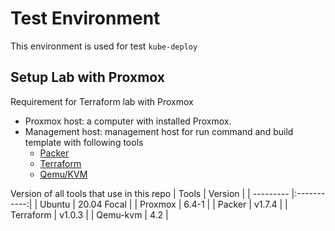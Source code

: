 # Test Environment
This environment is used for test `kube-deploy`

## Setup Lab with Proxmox
Requirement for Terraform lab with Proxmox
* Proxmox host: a computer with installed Proxmox.
* Management host: management host for run command and build template with following tools
  * [Packer](https://learn.hashicorp.com/tutorials/packer/get-started-install-cli#installing-packer)
  * [Terraform](https://learn.hashicorp.com/tutorials/terraform/install-cli#install-terraform)
  * [Qemu/KVM](https://github.com/behradeslamifar/Linux-Professional-Institute-Certifications/tree/main/LPI304/labs#3303-kvm)

Version of all tools that use in this repo
| Tools     |   Version   |
| --------- |:-----------:|
| Ubuntu    | 20.04 Focal |
| Proxmox   | 6.4-1       |
| Packer    | v1.7.4      |
| Terraform | v1.0.3      |
| Qemu-kvm  | 4.2         |



